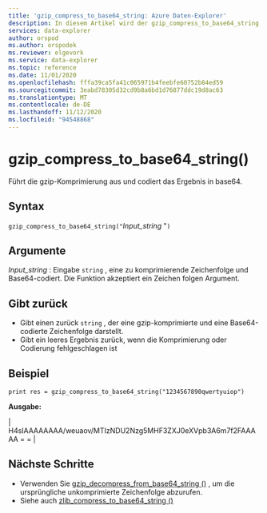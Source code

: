 ```yaml
---
title: 'gzip_compress_to_base64_string: Azure Daten-Explorer'
description: In diesem Artikel wird der gzip_compress_to_base64_string ()-Befehl in Azure Daten-Explorer beschrieben.
services: data-explorer
author: orspod
ms.author: orspodek
ms.reviewer: elgevork
ms.service: data-explorer
ms.topic: reference
ms.date: 11/01/2020
ms.openlocfilehash: fffa39ca5fa41c065971b4feebfe60752b84ed59
ms.sourcegitcommit: 3eabd78305d32cd9b8a6bd1d76877ddc19d8ac63
ms.translationtype: MT
ms.contentlocale: de-DE
ms.lasthandoff: 11/12/2020
ms.locfileid: "94548868"
---
```

# <a name="gzip_compress_to_base64_string"></a>gzip_compress_to_base64_string()

Führt die gzip-Komprimierung aus und codiert das Ergebnis in base64.


## <a name="syntax"></a>Syntax

`gzip_compress_to_base64_string("`*Input_string* "`)`

## <a name="arguments"></a>Argumente

*Input_string* : Eingabe `string` , eine zu komprimierende Zeichenfolge und Base64-codiert. Die Funktion akzeptiert ein Zeichen folgen Argument.

## <a name="returns"></a>Gibt zurück

* Gibt einen zurück `string` , der eine gzip-komprimierte und eine Base64-codierte Zeichenfolge darstellt. 
* Gibt ein leeres Ergebnis zurück, wenn die Komprimierung oder Codierung fehlgeschlagen ist

## <a name="example"></a>Beispiel
```kusto
print res = gzip_compress_to_base64_string("1234567890qwertyuiop")
```

**Ausgabe:** 

| H4sIAAAAAAAA/weuaov/MTIzNDU2Nzg5MHF3ZXJ0eXVpb3A6m7f2FAAAAA = = |

## <a name="next-steps"></a>Nächste Schritte

* Verwenden Sie [gzip_decompress_from_base64_string ()](gzip-base64-decompress.md) , um die ursprüngliche unkomprimierte Zeichenfolge abzurufen.
* Siehe auch [zlib_compress_to_base64_string ()](zlib-base64-compress.md)
